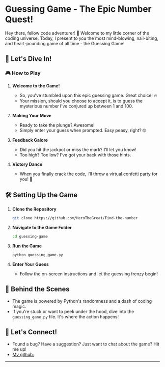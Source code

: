 # Guessing Game - The Epic Number Quest!

Hey there, fellow code adventurer! 👋 Welcome to my little corner of the coding universe. Today, I present to you the most mind-blowing, nail-biting, and heart-pounding game of all time - the Guessing Game!

## 🚀 Let's Dive In!

### 🎮 How to Play

1. **Welcome to the Game!**
    - So, you've stumbled upon this epic guessing game. Great choice! 🔥
    - Your mission, should you choose to accept it, is to guess the mysterious number I've conjured up between 1 and 100.

2. **Making Your Move**
    - Ready to take the plunge? Awesome!
    - Simply enter your guess when prompted. Easy peasy, right? 🤓

3. **Feedback Galore**
    - Did you hit the jackpot or miss the mark? I'll let you know!
    - Too high? Too low? I've got your back with those hints.

4. **Victory Dance**
    - When you finally crack the code, I'll throw a virtual confetti party for you! 🎉

## 🛠️ Setting Up the Game

1. **Clone the Repository**
    ```bash
    git clone https://github.com/HeroTheGreat/Find-the-number
    ```

2. **Navigate to the Game Folder**
    ```bash
    cd guessing-game
    ```

3. **Run the Game**
    ```bash
    python guessing_game.py
    ```

4. **Enter Your Guess**
    - Follow the on-screen instructions and let the guessing frenzy begin!

## 🤖 Behind the Scenes

- The game is powered by Python's randomness and a dash of coding magic.
- If you're stuck or want to peek under the hood, dive into the `guessing_game.py` file. It's where the action happens!

## 📣 Let's Connect!

- Found a bug? Have a suggestion? Just want to chat about the game? Hit me up!
- [My github:](https://github.com/HeroTheGreat)

---
